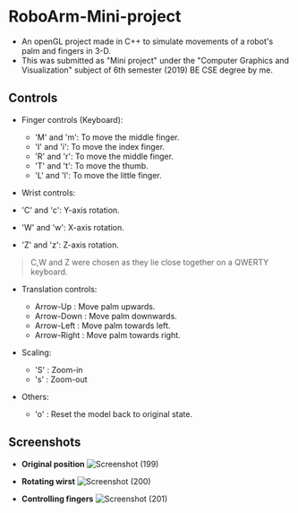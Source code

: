 # RoboArm-Mini-project

* An openGL project made in C++ to simulate movements of a robot's palm and fingers in 3-D.
* This was submitted as "Mini project" under the "Computer Graphics and Visualization" subject of 6th semester (2019) BE CSE degree by me.

## Controls
* Finger controls (Keyboard):
  * 'M' and 'm': To move the middle finger.
  * 'I' and 'i': To move the index finger.
  * 'R' and 'r': To move the middle finger.
  * 'T' and 't': To move the thumb.
  * 'L' and 'l': To move the little finger.
 
 * Wrist controls:
  * 'C' and 'c': Y-axis rotation.
  * 'W' and 'w': X-axis rotation.
  * 'Z' and 'z': Z-axis rotation.
  
  > C,W and Z were chosen as they lie close together on a QWERTY keyboard.

* Translation controls:
  * Arrow-Up    : Move palm upwards.
  * Arrow-Down  : Move palm downwards.
  * Arrow-Left  : Move palm towards left.
  * Arrow-Right : Move palm towards right.
  
* Scaling:
  * 'S' : Zoom-in
  * 's' : Zoom-out

* Others:
  * 'o' : Reset the model back to original state.
 


## Screenshots

* **Original position**
![Screenshot (199)](https://user-images.githubusercontent.com/61655919/93741225-9e5cab80-fc09-11ea-835e-9edb6b7c3047.png)

* **Rotating wirst**
![Screenshot (200)](https://user-images.githubusercontent.com/61655919/93741229-9f8dd880-fc09-11ea-9414-522cdc7e0906.png)

* **Controlling fingers**
![Screenshot (201)](https://user-images.githubusercontent.com/61655919/93741233-a0266f00-fc09-11ea-8623-a35a54e48b36.png)

